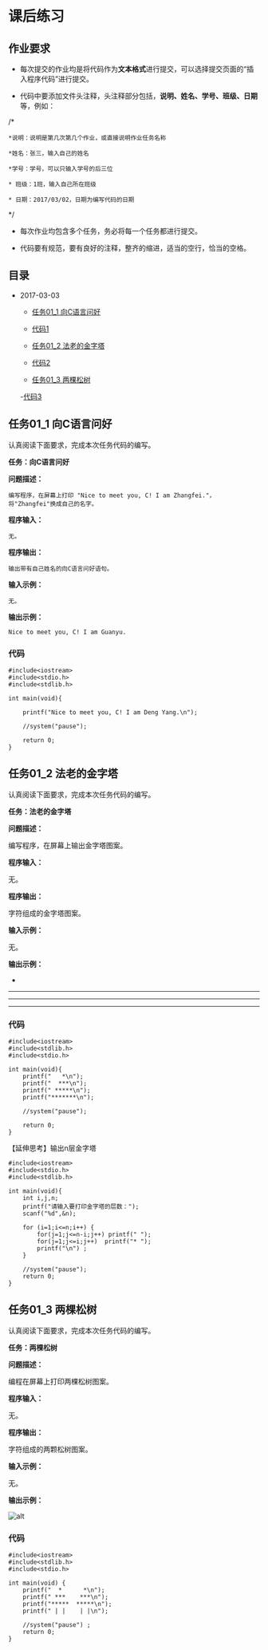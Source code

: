 # 课后练习

## 作业要求

* 每次提交的作业均是将代码作为**文本格式**进行提交，可以选择提交页面的“插入程序代码”进行提交。

* 代码中要添加文件头注释，头注释部分包括，**说明、姓名、学号、班级、日期**等，例如：

/*

    *说明：说明是第几次第几个作业，或直接说明作业任务名称
 
    *姓名：张三，输入自己的姓名
 
    *学号：学号，可以只输入学号的后三位
 
    * 班级：1班，输入自己所在班级
 
    * 日期：2017/03/02，日期为编写代码的日期
 
*/

* 每次作业均包含多个任务，务必将每一个任务都进行提交。

* 代码要有规范，要有良好的注释，整齐的缩进，适当的空行，恰当的空格。

## 目录

* 2017-03-03

	- [任务01_1 向C语言问好](https://github.com/mutsuo/Professional-Learning/blob/C%E8%AF%AD%E8%A8%80%E7%A8%8B%E5%BA%8F%E8%AE%BE%E8%AE%A1/TASK.md#任务01_1-向c语言问好)
	
	- [代码1](https://github.com/mutsuo/Professional-Learning/blob/C%E8%AF%AD%E8%A8%80%E7%A8%8B%E5%BA%8F%E8%AE%BE%E8%AE%A1/TASK.md#代码)
	
	- [任务01_2 法老的金字塔](https://github.com/mutsuo/Professional-Learning/blob/C%E8%AF%AD%E8%A8%80%E7%A8%8B%E5%BA%8F%E8%AE%BE%E8%AE%A1/TASK.md#任务01_2-法老的金字塔)
	
	- [代码2](https://github.com/mutsuo/Professional-Learning/blob/C%E8%AF%AD%E8%A8%80%E7%A8%8B%E5%BA%8F%E8%AE%BE%E8%AE%A1/TASK.md#代码-1)
	
	- [任务01_3 两棵松树](https://github.com/mutsuo/Professional-Learning/blob/C%E8%AF%AD%E8%A8%80%E7%A8%8B%E5%BA%8F%E8%AE%BE%E8%AE%A1/TASK.md#任务01_3-两棵松树)
	
	-[代码3](https://github.com/mutsuo/Professional-Learning/blob/C%E8%AF%AD%E8%A8%80%E7%A8%8B%E5%BA%8F%E8%AE%BE%E8%AE%A1/TASK.md#代码-2)
	
	
## 任务01_1 向C语言问好

认真阅读下面要求，完成本次任务代码的编写。

**任务：向C语言问好**

**问题描述：**

    编写程序，在屏幕上打印 "Nice to meet you, C! I am Zhangfei."，将"Zhangfei"换成自己的名字。

**程序输入：**

    无。

**程序输出：**

    输出带有自己姓名的向C语言问好语句。

**输入示例：**

    无。

**输出示例：**

    Nice to meet you, C! I am Guanyu.

### 代码

    #include<iostream> 
    #include<stdio.h>
    #include<stdlib.h>

    int main(void){
	
	    printf("Nice to meet you, C! I am Deng Yang.\n");
	
	    //system("pause");
	
	    return 0;
    }

## 任务01_2 法老的金字塔

认真阅读下面要求，完成本次任务代码的编写。


**任务：法老的金字塔**

**问题描述：**

  编写程序，在屏幕上输出金字塔图案。

**程序输入：**

  无。

**程序输出：**

  字符组成的金字塔图案。

**输入示例：**

  无。

**输出示例：**

   *

  * * *

 * * * * *

* * * * * * *

### 代码

    #include<iostream>
    #include<stdlib.h>
    #include<stdio.h>

    int main(void){
        printf("   *\n");
        printf("  ***\n");
        printf(" *****\n");
        printf("*******\n");

        //system("pause");

        return 0;
    }
    
【延伸思考】输出n层金字塔

    #include<iostream>
    #include<stdio.h>
    #include<stdlib.h>

    int main(void){
        int i,j,n;
        printf("请输入要打印金字塔的层数：");
        scanf("%d",&n);

        for (i=1;i<=n;i++) {
            for(j=1;j<=n-i;j++) printf(" ");
            for(j=1;j<=i;j++)  printf("* ");
            printf("\n") ;
        }

        //system("pause");
        return 0;
    }

## 任务01_3 两棵松树

认真阅读下面要求，完成本次任务代码的编写。


**任务：两棵松树**

**问题描述：**

  编程在屏幕上打印两棵松树图案。

**程序输入：**

  无。

**程序输出：**

  字符组成的两颗松树图案。

**输入示例：**

  无。

**输出示例：**

![alt](http://7xjtx2.com1.z0.glb.clouddn.com/media/kindeditor/upload2017/0303/qv2qVMdAeqXUfp87GpKzhj.png)

### 代码

    #include<iostream> 
    #include<stdlib.h>
    #include<stdio.h>

    int main(void) {
        printf("  *      *\n");
        printf(" ***    ***\n");
        printf("*****  *****\n");
        printf(" | |    | |\n");

        //system("pause") ;
        return 0;
    }
